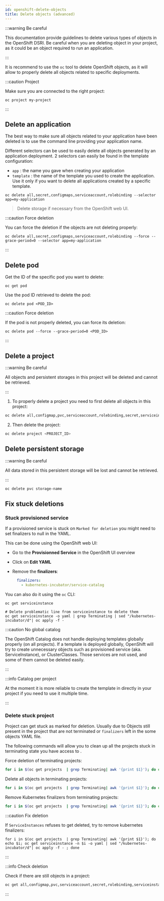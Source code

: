 ```yaml
---
id: openshift-delete-objects
title: Delete objects (advanced)
---
```


:::warning Be careful

This documentation provide guidelines to delete various types of objects in the OpenShift DSRI. Be careful when you are deleting object in your project, as it could be an object required to run an application.

:::

It is recommend to use the `oc` tool to delete OpenShift objects, as it will allow to properly delete all objects related to specific deployments.

:::caution Project

Make sure you are connected to the right project:

```shell
oc project my-project
```

:::

## Delete an application

The best way to make sure all objects related to your application have been deleted is to use the command line providing your application name.

Different selectors can be used to easily delete all objects generated by an application deployment. 2 selectors can easily be found in the template configuration:

* `app` : the name you gave when creating your application
* `template` : the name of the template you used to create the application. Use it only if you want to delete all applications created by a specific template.

```shell
oc delete all,secret,configmaps,serviceaccount,rolebinding --selector app=my-application
```

> Delete storage if necessary from the OpenShift web UI.

:::caution Force deletion

You can force the deletion if the objects are not deleting properly:

```shell
oc delete all,secret,configmaps,serviceaccount,rolebinding --force --grace-period=0 --selector app=my-application
```

:::

## Delete pod

Get the ID of the specific pod you want to delete:

```shell
oc get pod
```

Use the pod ID retrieved to delete the pod:

```shell
oc delete pod <POD_ID>
```

:::caution Force deletion

If the pod is not properly deleted, you can force its deletion:

```shell
oc delete pod --force --grace-period=0 <POD_ID>
```

:::

## Delete a project

:::warning Be careful

All objects and persistent storages in this project will be deleted and cannot be retrieved.

:::

1. To properly delete a project you need to first delete all objects in this project:

```bash
oc delete all,configmap,pvc,serviceaccount,rolebinding,secret,serviceinstance --all -n <PROJECT_ID>
```

2. Then delete the project:

```bash
oc delete project <PROJECT_ID>
```

## Delete persistent storage

:::warning Be careful

All data stored in this persistent storage will be lost and cannot be retrieved.

:::

```bash
oc delete pvc storage-name
```

## Fix stuck deletions

### Stuck provisioned service

If a provisioned service is stuck on `Marked for deletion` you might need to set finalizers to null in the YAML.

This can be done using the OpenShift web UI:

* Go to the **Provisionned Service** in the OpenShift UI overview

* Click on **Edit YAML**

* Remove the **finalizers**:

  ```yaml
    finalizers:
      - kubernetes-incubator/service-catalog
  ```

You can also do it using the `oc` CLI:

```shell
oc get serviceinstance
 
# Delete problematic line from serviceinstance to delete them
oc get serviceinstance -o yaml | grep Terminating | sed "/kubernetes-incubator/d"| oc apply -f - 
```

:::caution No global catalog

The OpenShift Catalog does not handle deploying templates globally properly (on all projects). If a template is deployed globally, OpenShift will try to create unnecessary objects such as provisioned service (aka. ServiceInstance), or ClusterClasses. Those services are not used, and some of them cannot be deleted easily. 

:::

:::info Catalog per project 

At the moment it is more reliable to create the template in directly in your project if you need to use it multiple time.

:::

### Delete stuck project

Project can get stuck as marked for deletion. Usually due to Objects still present in the project that are not terminated or `finalizers` left in the some objects YAML file.

The following commands will allow you to clean up all the projects stuck in terminating state you have access to .

Force deletion of terminating projects:

```bash
for i in $(oc get projects  | grep Terminating| awk '{print $1}'); do echo $i; oc delete project --force --grace-period=0 $i ; done
```

Delete all objects in terminating projects:

```bash
for i in $(oc get projects  | grep Terminating| awk '{print $1}'); do echo $i; oc delete all,configmap,pvc,serviceaccount,rolebinding,secret,serviceinstance --force --grace-period=0 --all -n $i ; done
```

Remove Kubernetes finalizers from terminating projects:

```bash
for i in $(oc get projects  | grep Terminating| awk '{print $1}'); do echo $i; oc get project $i -o yaml | sed "/kubernetes/d" | sed "/finalizers:/d" | oc apply -f - ; done
```

:::caution Fix deletion

If `ServiceInstances` refuses to get deleted, try to remove kubernetes finalizers:

```shell
for i in $(oc get projects  | grep Terminating| awk '{print $1}'); do echo $i; oc get serviceinstance -n $i -o yaml | sed "/kubernetes-incubator/d"| oc apply -f - ; done
```

:::

:::info Check deletion

Check if there are still objects in a project:

```bash
oc get all,configmap,pvc,serviceaccount,secret,rolebinding,serviceinstance
```

:::